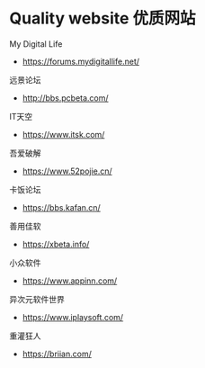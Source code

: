 # Quality website 优质网站


My Digital Life
* https://forums.mydigitallife.net/
    
远景论坛
* http://bbs.pcbeta.com/
    
IT天空
* https://www.itsk.com/
    
吾爱破解
* https://www.52pojie.cn/
    
卡饭论坛
* https://bbs.kafan.cn/

善用佳软
* https://xbeta.info/
    
小众软件
* https://www.appinn.com/
    
异次元软件世界
* https://www.iplaysoft.com/
    
重灌狂人
* https://briian.com/
